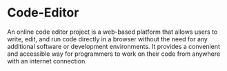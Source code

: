 # Code-Editor
An online code editor project is a web-based platform that allows users to write, edit, and run code directly in a browser without the need for any additional software or development environments. It provides a convenient and accessible way for programmers to work on their code from anywhere with an internet connection.
